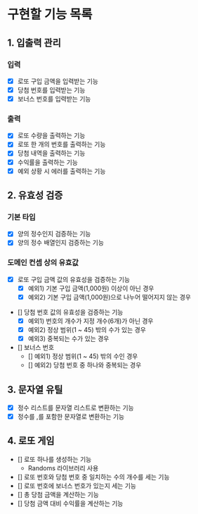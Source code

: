 # 구현할 기능 목록

## 1. 입출력 관리

### 입력

- [x] 로또 구입 금액을 입력받는 기능
- [x] 당첨 번호를 입력받는 기능
- [x] 보너스 번호를 입력받는 기능

### 출력

- [x] 로또 수량을 출력하는 기능
- [x] 로또 한 개의 번호를 출력하는 기능
- [x] 당첨 내역을 출력하는 기능
- [x] 수익률을 출력하는 기능
- [x] 예외 상황 시 에러를 출력하는 기능

## 2. 유효성 검증

### 기본 타입

- [x] 양의 정수인지 검증하는 기능
- [x] 양의 정수 배열인지 검증하는 기능

### 도메인 컨셉 상의 유효값

- [x] 로또 구입 금액 값의 유효성을 검증하는 기능
    - [x] 예외1) 기본 구입 금액(1,000원) 이상이 아닌 경우
    - [x] 예외2) 기본 구입 금액(1,000원)으로 나누어 떨어지지 않는 경우
- [] 당첨 번호 값의 유효성을 검증하는 기능
    - [x] 예외1) 번호의 개수가 지정 개수(6개)가 아닌 경우
    - [x] 예외2) 정상 범위(1 ~ 45) 밖의 수가 있는 경우
    - [x] 예외3) 중복되는 수가 있는 경우
- [] 보너스 번호
    - [] 예외1) 정상 범위(1 ~ 45) 밖의 수인 경우
    - [] 예외2) 당첨 번호 중 하나와 중복되는 경우

## 3. 문자열 유틸

- [x] 정수 리스트를 문자열 리스트로 변환하는 기능
- [x] 정수를 ,를 포함한 문자열로 변환하는 기능

## 4. 로또 게임

- [] 로또 하나를 생성하는 기능
    - Randoms 라이브러리 사용
- [] 로또 번호와 당첨 번호 중 일치하는 수의 개수를 세는 기능
- [] 로또 번호에 보너스 번호가 있는지 세는 기능
- [] 총 당첨 금액을 계산하는 기능
- [] 당첨 금액 대비 수익률을 계산하는 기능